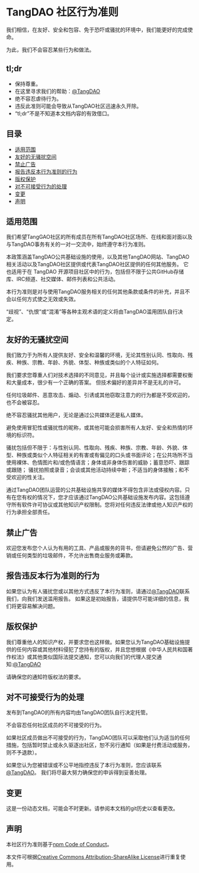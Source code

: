 # TangDAO 社区行为准则

我们相信，在友好、安全和包容、免于恐吓或骚扰的环境中，我们能更好的完成使命。

为此，我们不会容忍某些行为和做法。

## tl;dr

- 保持尊重。
- 在这里寻求我们的帮助：[@TangDAO](https://twitter.com/TangDAO_)
- 绝不容忍虐待行为。
- 违反此准则可能会导致从TangDAO社区迅速永久开除。
- “tl;dr”不是不知道本文档内容的有效借口。

## 目录

- [适用范围](#适用范围)
- [友好的无骚扰空间](#友好的无骚扰空间)
- [禁止广告](#禁止广告)
- [报告违反本行为准则的行为](#报告违反本行为准则的行为)
- [版权保护](#版权保护)
- [对不可接受行为的处理](#对不可接受行为的处理)
- [变更](#变更)
- [声明](#声明)

## 适用范围

我们希望TangGAO社区的所有成员在所有TangDAO社区场所、在线和面对面以及与TangDAO事务有关的一对一交流中，始终遵守本行为准则。

本政策涵盖TangDAO公共基础设施的使用，以及其他TangDAO网站、TangDAO相关活动以及TangDAO社区提供或代表TangDAO社区提供的任何其他服务。 它也适用于在 TangDAO 开源项目社区中的行为，包括但不限于公共GitHub存储库、IRC频道、社交媒体、邮件列表和公共活动。

本行为准则是对与使用TangDAO服务相关的任何其他条款或条件的补充，并且不会以任何方式使之无效或失效。

“歧视”、“仇恨”或“混淆”等各种主观术语的定义将由TangDAO滥用团队自行决定。

## 友好的无骚扰空间

我们致力于为所有人提供友好、安全和温馨的环境，无论其性别认同、性取向、残疾、种族、宗教、年龄、外貌、体型、种族或类似的个人特征如何。

我们要求您尊重人们对技术选择的不同意见，并且每个设计或实施选择都需要权衡和大量成本，很少有一个正确的答案。
但技术偏好的差异并不是无礼的许可。

任何垃圾邮件、恶意攻击、煽动、引诱或其他窃取注意力的行为都是不受欢迎的，也不会被容忍。

绝不容忍骚扰其他用户，无论是通过公共媒体还是私人媒体。

避免使用冒犯性或骚扰性的昵称，或其他可能会损害所有人友好、安全和热情的环境的标识符。

骚扰包括但不限于：与性别认同、性取向、残疾、种族、宗教、年龄、外貌、体型、种族或类似个人特征相关的有害或有偏见的口头或书面评论；在公共场所不当使用裸体、色情图片和/或色情语言；身体或非身体伤害的威胁；蓄意恐吓、跟踪或跟随； 骚扰拍照或录音；会谈或其他活动持续中断；不适当的身体接触；和不受欢迎的性关注。

通过TangDAO团队运营的公共基础设施共享的媒体不得包含非法或侵权内容。只有在您有权的情况下，您才应该通过TangDAO公共基础设施发布内容。这包括遵守所有软件许可协议或其他知识产权限制。您将对任何违反法律或他人知识产权的行为承担全部责任。

## 禁止广告

欢迎您发布您个人认为有用的工具、产品或服务的背书，但请避免公然的广告、营销或任何类型的垃圾邮件，不允许出售商业服务或筹款。

## 报告违反本行为准则的行为

如果您认为有人骚扰您或以其他方式违反了本行为准则，请通过[@TangDAO](https://twitter.com/TangDAO_)联系我们，向我们发送滥用报告。 如果这是初始报告，请提供尽可能详细的信息，我们将更容易解决问题。

## 版权保护

我们尊重他人的知识产权，并要求您也这样做。如果您认为TangDAO基础设施提供的任何内容或其他材料侵犯了您持有的版权，并且您想根据《中华人民共和国著作权法》或其他类似国际法提交通知，您可以向我们的代理人提交通知:[@TangDAO](https://twitter.com/TangDAO_)

请确保您的通知符版权法的要求。

## 对不可接受行为的处理

发布到TangDAO的所有内容均由TangDAO团队自行决定托管。

不会容忍任何社区成员的不可接受的行为。

如果社区成员做出不可接受的行为，TangDAO团队可以采取他们认为适当的任何措施，包括暂时禁止或永久驱逐出社区，恕不另行通知（如果是付费活动或服务，则不予退款）。

如果您认为您被错误或不公平地指控违反了本行为准则，您应该联系[@TangDAO](https://twitter.com/TangDAO_)。 我们将尽最大努力确保您的申诉得到妥善处理。

## 变更

这是一份动态文档，可能会不时更新。请参阅本文档的git历史以查看更改。

## 声明
本社区行为准则基于[npm Code of Conduct](https://www.npmjs.com/policies/conduct)。

本文件可根据[Creative Commons Attribution-ShareAlike
License](http://creativecommons.org/licenses/by-sa/4.0/)进行重复使用。